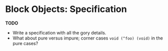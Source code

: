 # Block Objects: Specification



**TODO**


- Write a specification with all the gory details.
- What about pure versus impure; corner cases `void (^foo) (void)` in the pure cases?
